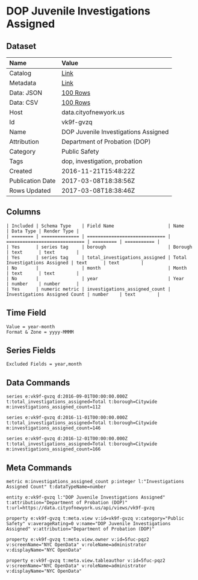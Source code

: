 # DOP Juvenile Investigations Assigned

## Dataset

| Name | Value |
| :--- | :---- |
| Catalog | [Link](https://catalog.data.gov/dataset/dop-juvenile-investigations-assigned) |
| Metadata | [Link](https://data.cityofnewyork.us/api/views/vk9f-gvzq) |
| Data: JSON | [100 Rows](https://data.cityofnewyork.us/api/views/vk9f-gvzq/rows.json?max_rows=100) |
| Data: CSV | [100 Rows](https://data.cityofnewyork.us/api/views/vk9f-gvzq/rows.csv?max_rows=100) |
| Host | data.cityofnewyork.us |
| Id | vk9f-gvzq |
| Name | DOP Juvenile Investigations Assigned |
| Attribution | Department of Probation (DOP) |
| Category | Public Safety |
| Tags | dop, investigation, probation |
| Created | 2016-11-21T15:48:22Z |
| Publication Date | 2017-03-08T18:38:56Z |
| Rows Updated | 2017-03-08T18:38:46Z |

## Columns

```ls
| Included | Schema Type    | Field Name                    | Name                          | Data Type | Render Type |
| ======== | ============== | ============================= | ============================= | ========= | =========== |
| Yes      | series tag     | borough                       | Borough                       | text      | text        |
| Yes      | series tag     | total_investigations_assigned | Total Investigations Assigned | text      | text        |
| No       |                | month                         | Month                         | text      | text        |
| No       |                | year                          | Year                          | number    | number      |
| Yes      | numeric metric | investigations_assigned_count | Investigations Assigned Count | number    | text        |
```

## Time Field

```ls
Value = year-month
Format & Zone = yyyy-MMMM
```

## Series Fields

```ls
Excluded Fields = year,month
```

## Data Commands

```ls
series e:vk9f-gvzq d:2016-09-01T00:00:00.000Z t:total_investigations_assigned=Total t:borough=Citywide m:investigations_assigned_count=112

series e:vk9f-gvzq d:2016-11-01T00:00:00.000Z t:total_investigations_assigned=Total t:borough=Citywide m:investigations_assigned_count=146

series e:vk9f-gvzq d:2016-12-01T00:00:00.000Z t:total_investigations_assigned=Total t:borough=Citywide m:investigations_assigned_count=166
```

## Meta Commands

```ls
metric m:investigations_assigned_count p:integer l:"Investigations Assigned Count" t:dataTypeName=number

entity e:vk9f-gvzq l:"DOP Juvenile Investigations Assigned" t:attribution="Department of Probation (DOP)" t:url=https://data.cityofnewyork.us/api/views/vk9f-gvzq

property e:vk9f-gvzq t:meta.view v:id=vk9f-gvzq v:category="Public Safety" v:averageRating=0 v:name="DOP Juvenile Investigations Assigned" v:attribution="Department of Probation (DOP)"

property e:vk9f-gvzq t:meta.view.owner v:id=5fuc-pqz2 v:screenName="NYC OpenData" v:roleName=administrator v:displayName="NYC OpenData"

property e:vk9f-gvzq t:meta.view.tableauthor v:id=5fuc-pqz2 v:screenName="NYC OpenData" v:roleName=administrator v:displayName="NYC OpenData"
```